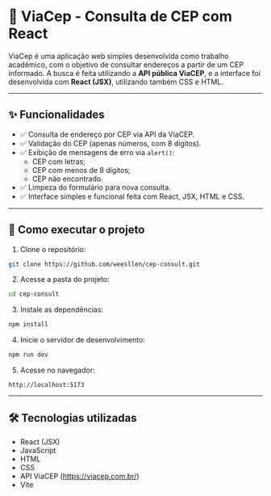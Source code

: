 
# 📍 ViaCep - Consulta de CEP com React

ViaCep é uma aplicação web simples desenvolvida como trabalho acadêmico, com o objetivo de consultar endereços a partir de um CEP informado. A busca é feita utilizando a **API pública ViaCEP**, e a interface foi desenvolvida com **React (JSX)**, utilizando também CSS e HTML.

---

## ✨ Funcionalidades

- ✅ Consulta de endereço por CEP via API da ViaCEP.
- ✅ Validação do CEP (apenas números, com 8 dígitos).
- ✅ Exibição de mensagens de erro via `alert()`:
  - CEP com letras;
  - CEP com menos de 8 dígitos;
  - CEP não encontrado.
- ✅ Limpeza do formulário para nova consulta.
- ✅ Interface simples e funcional feita com React, JSX, HTML e CSS.

---

## 🚀 Como executar o projeto

1. Clone o repositório:

```bash
git clone https://github.com/weesllen/cep-consult.git
```

2. Acesse a pasta do projeto:

```bash
cd cep-consult
```

3. Instale as dependências:

```bash
npm install
```

4. Inicie o servidor de desenvolvimento:

```bash
npm run dev
```

5. Acesse no navegador:

```
http://localhost:5173
```

---

## 🛠️ Tecnologias utilizadas

- React (JSX)
- JavaScript
- HTML
- CSS
- API ViaCEP (https://viacep.com.br/)
- Vite


